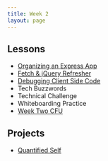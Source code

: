 ```yaml
---
title: Week 2
layout: page
---
```


## Lessons

* [Organizing an Express App](../lessons/organize-an-express-app)
* [Fetch & jQuery Refresher](../lessons/archive/fetch_refresher_old)
* [Debugging Client Side Code](../lessons/fe_dev_tool_debugging)
* Tech Buzzwords
* Technical Challenge
* Whiteboarding Practice
* [Week Two CFU](https://github.com/turingschool/checks-for-understanding/blob/master/module-4/backend/week_two.md)

## Projects

* [Quantified Self](./projects/quantified-self/quantified-self)
